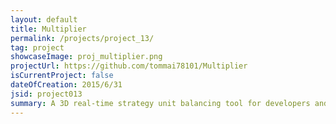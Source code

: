```yaml
---
layout: default
title: Multiplier
permalink: /projects/project_13/
tag: project
showcaseImage: proj_multiplier.png
projectUrl: https://github.com/tommai78101/Multiplier
isCurrentProject: false
dateOfCreation: 2015/6/31
jsid: project013
summary: A 3D real-time strategy unit balancing tool for developers and game designers with ease of use for tweaking unit attributes on the fly using mathematical equations. Also, comes with singleplayer, multiplayer, and A.I. simulation game modes for players. Uses Unity 3D for web browsers, written in C#.
---
```

